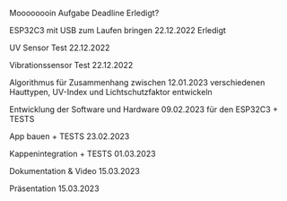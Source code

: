Moooooooin
Aufgabe                                                     Deadline                            Erledigt?

ESP32C3 mit USB zum Laufen bringen                          22.12.2022                          Erledigt

UV Sensor Test                                              22.12.2022

Vibrationssensor Test                                       22.12.2022

Algorithmus für Zusammenhang zwischen                       12.01.2023
verschiedenen Hauttypen, UV-Index und
Lichtschutzfaktor entwickeln

Entwicklung der Software und Hardware                       09.02.2023
für den ESP32C3 + TESTS

App bauen + TESTS                                           23.02.2023

Kappenintegration + TESTS                                   01.03.2023

Dokumentation & Video                                       15.03.2023

Präsentation                                                15.03.2023
